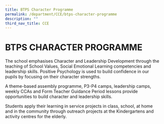 ```yaml
---
title: BTPS Character Programme
permalink: /department/CCE/btps-character-programme
description: ""
third_nav_title: CCE
---
```

# BTPS CHARACTER PROGRAMME

The school emphasises Character and Leadership Development through the teaching of School Values, Social Emotional Learning competencies and leadership skills. Positive Psychology is used to build confidence in our pupils by focusing on their character strengths.

A theme-based assembly programme, P3-P4 camps, leadership camps, weekly CCAs and Form Teacher Guidance Period lessons provide opportunities to build character and leadership skills.

Students apply their learning in service projects in class, school, at home and in the community through outreach projects at the Kindergartens and activity centres for the elderly.